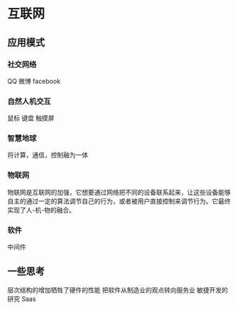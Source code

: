 # 互联网

## 应用模式

### 社交网络

QQ
微博
facebook

### 自然人机交互

鼠标
键盘
触摸屏

### 智慧地球

将计算，通信，控制融为一体

### 物联网

物联网是互联网的加强，它想要通过网络把不同的设备联系起来，让这些设备能够自主的通过一定的算法调节自己的行为，或者被用户直接控制来调节行为。它最终实现了人-机-物的融合。

### 软件

中间件

## 一些思考

层次结构的增加牺牲了硬件的性能
把软件从制造业的观点转向服务业
敏捷开发的研究
Saas


